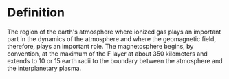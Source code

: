 # Definition

The region of the earth's atmosphere where ionized gas plays an
important part in the dynamics of the atmosphere and where the
geomagnetic field, therefore, plays an important role. The magnetosphere
begins, by convention, at the maximum of the F layer at about 350
kilometers and extends to 10 or 15 earth radii to the boundary between
the atmosphere and the interplanetary plasma.
